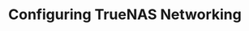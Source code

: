---
title: "Configuring TrueNAS Networking"
description: "Initial networking configuration procedures"
type: docs
---